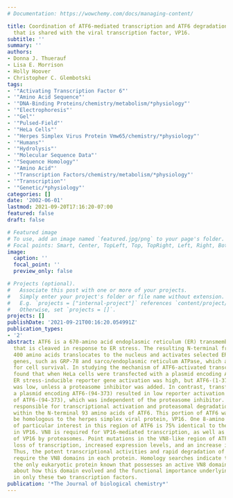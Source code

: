 ```yaml
---
# Documentation: https://wowchemy.com/docs/managing-content/

title: Coordination of ATF6-mediated transcription and ATF6 degradation by a domain
  that is shared with the viral transcription factor, VP16.
subtitle: ''
summary: ''
authors:
- Donna J. Thuerauf
- Lisa E. Morrison
- Holly Hoover
- Christopher C. Glembotski
tags:
- '"Activating Transcription Factor 6"'
- '"Amino Acid Sequence"'
- '"DNA-Binding Proteins/chemistry/metabolism/*physiology"'
- '"Electrophoresis"'
- '"Gel"'
- '"Pulsed-Field"'
- '"HeLa Cells"'
- '"Herpes Simplex Virus Protein Vmw65/chemistry/*physiology"'
- '"Humans"'
- '"Hydrolysis"'
- '"Molecular Sequence Data"'
- '"Sequence Homology"'
- '"Amino Acid"'
- '"Transcription Factors/chemistry/metabolism/*physiology"'
- '"Transcription"'
- '"Genetic/*physiology"'
categories: []
date: '2002-06-01'
lastmod: 2021-09-20T17:16:20-07:00
featured: false
draft: false

# Featured image
# To use, add an image named `featured.jpg/png` to your page's folder.
# Focal points: Smart, Center, TopLeft, Top, TopRight, Left, Right, BottomLeft, Bottom, BottomRight.
image:
  caption: ''
  focal_point: ''
  preview_only: false

# Projects (optional).
#   Associate this post with one or more of your projects.
#   Simply enter your project's folder or file name without extension.
#   E.g. `projects = ["internal-project"]` references `content/project/deep-learning/index.md`.
#   Otherwise, set `projects = []`.
projects: []
publishDate: '2021-09-21T00:16:20.054991Z'
publication_types:
- '2'
abstract: ATF6 is a 670-amino acid endoplasmic reticulum (ER) transmembrane protein
  that is cleaved in response to ER stress. The resulting N-terminal fragment of approximately
  400 amino acids translocates to the nucleus and activates selected ER stress-inducible
  genes, such as GRP-78 and sarco/endoplasmic reticulum ATPase, which are required
  for cell survival. In studying the mechanism of ATF6-activated transcription, we
  found that when HeLa cells were transfected with a plasmid encoding ATF6-(1-373),
  ER stress-inducible reporter gene activation was high, but ATF6-(1-373) expression
  was low, unless a proteasome inhibitor was added. In contrast, transfection with
  a plasmid encoding ATF6-(94-373) resulted in low reporter activation and high expression
  of ATF6-(94-373), which was independent of the proteasome inhibitor. Thus, the information
  responsible for transcriptional activation and proteasomal degradation must lie
  within the N-terminal 93 amino acids of ATF6. This portion of ATF6 was found to
  be homologous to the herpes simplex viral protein, VP16. One 8-amino acid domain
  of particular interest in this region of ATF6 is 75% identical to the VN8 region
  in VP16. VN8 is required for VP16-mediated transcription, as well as rapid degradation
  of VP16 by proteasomes. Point mutations in the VN8-like region of ATF6 caused a
  loss of transcription, increased expression levels, and an increase in half-life.
  Thus, the potent transcriptional activities and rapid degradation of ATF6 and VP16
  require the VN8 domains in each protein. Homology searches indicate that ATF6 is
  the only eukaryotic protein known that possesses an active VN8 domain, raising questions
  about how this domain evolved and the functional importance underlying its appearance
  in only these two transcription factors.
publication: '*The Journal of biological chemistry*'
---
```

